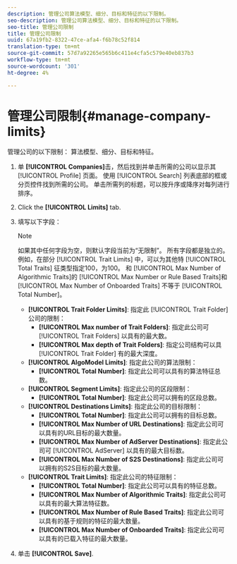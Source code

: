 ```yaml
---
description: 管理公司算法模型、细分、目标和特征的以下限制。
seo-description: 管理公司算法模型、细分、目标和特征的以下限制。
seo-title: 管理公司限制
title: 管理公司限制
uuid: 67a19fb2-8322-47ce-afa4-f6b78c52f814
translation-type: tm+mt
source-git-commit: 57d7a92265e565b6c411e4cfa5c579e40eb837b3
workflow-type: tm+mt
source-wordcount: '301'
ht-degree: 4%

---
```



# 管理公司限制{#manage-company-limits}

管理公司的以下限制： 算法模型、细分、目标和特征。

<!-- t_company_limits.xml -->

1. 单 **[!UICONTROL Companies]**&#x200B;击，然后找到并单击所需的公司以显示其 [!UICONTROL Profile] 页面。 使用 [!UICONTROL Search] 列表底部的框或分页控件找到所需的公司。 单击所需列的标题，可以按升序或降序对每列进行排序。
1. Click the **[!UICONTROL Limits]** tab.
1. 填写以下字段：

   >[!NOTE]
   >
   >如果其中任何字段为空，则默认字段当前为“无限制”。 所有字段都是独立的。 例如，在部分 [!UICONTROL Trait Limits] 中，可以为其他特 [!UICONTROL Total Traits] 征类型指定100，为100。 和 [!UICONTROL Max Number of Algorithmic Traits]的 [!UICONTROL Max Number or Rule Based Traits]和 [!UICONTROL Max Number of Onboarded Traits] 不等于 [!UICONTROL Total Number]。

   * **[!UICONTROL Trait Folder Limits]**: 指定此 [!UICONTROL Trait Folder] 公司的限制：
      * **[!UICONTROL Max number of Trait Folders]**: 指定此公司可 [!UICONTROL Trait Folders] 以具有的最大数。
      * **[!UICONTROL Max depth of Trait Folders]**: 指定公司结构可以具 [!UICONTROL Trait Folder] 有的最大深度。
   * **[!UICONTROL AlgoModel Limits]**: 指定此公司的算法限制：
      * **[!UICONTROL Total Number]**: 指定此公司可以具有的算法特征总数。
   * **[!UICONTROL Segment Limits]**: 指定此公司的区段限制：
      * **[!UICONTROL Total Number]**: 指定此公司可以拥有的区段总数。
   * **[!UICONTROL Destinations Limits]**: 指定此公司的目标限制：
      * **[!UICONTROL Total Number]**: 指定此公司可以拥有的目标总数。
      * **[!UICONTROL Max Number of URL Destinations]**: 指定此公司可以具有的URL目标的最大数量。
      * **[!UICONTROL Max Number of AdServer Destinations]**: 指定此公司可 [!UICONTROL AdServer] 以具有的最大目标数。
      * **[!UICONTROL Max Number of S2S Destinations]**: 指定此公司可以拥有的S2S目标的最大数量。
   * **[!UICONTROL Trait Limits]**: 指定此公司的特征限制：
      * **[!UICONTROL Total Number]**: 指定此公司可以具有的特征总数。
      * **[!UICONTROL Max Number of Algorithmic Traits]**: 指定此公司可以具有的最大算法特征数。
      * **[!UICONTROL Max Number of Rule Based Traits]**: 指定此公司可以具有的基于规则的特征的最大数量。
      * **[!UICONTROL Max Number of Onboarded Traits]**: 指定此公司可以具有的已载入特征的最大数量。
1. 单击 **[!UICONTROL Save]**.
